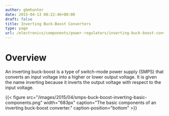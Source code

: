```yaml
---
author: gbmhunter
date: 2015-04-13 08:22:46+00:00
draft: false
title: Inverting Buck-Boost Converters
type: page
url: /electronics/components/power-regulators/inverting-buck-boost-converters
---
```


# Overview

An inverting buck-boost is a type of switch-mode power supply (SMPS) that converts an input voltage into a higher or lower output voltage. It is given the name inverting because it inverts the output voltage with respect to the input voltage.

{{< figure src="/images/2015/04/smps-buck-boost-inverting-basic-components.png" width="683px" caption="The basic components of an inverting buck-boost converter." caption-position="bottom" >}}
